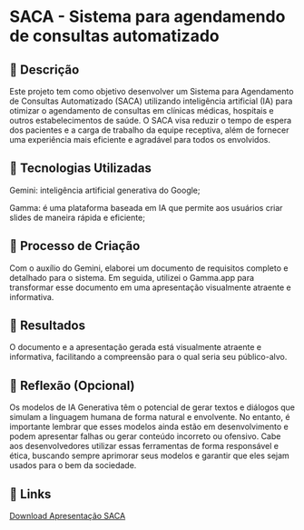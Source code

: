 # SACA - Sistema para agendamendo de consultas automatizado

## 📒 Descrição
Este projeto tem como objetivo desenvolver um Sistema para Agendamento de Consultas Automatizado (SACA) utilizando inteligência artificial (IA) para otimizar o agendamento de consultas em clínicas médicas, hospitais e outros estabelecimentos de saúde. O SACA visa reduzir o tempo de espera dos pacientes e a carga de trabalho da equipe receptiva, além de fornecer uma experiência mais eficiente e agradável para todos os envolvidos.

## 🤖 Tecnologias Utilizadas
Gemini: inteligência artificial generativa do Google;

Gamma: é uma plataforma baseada em IA que permite aos usuários criar slides de maneira rápida e eficiente;

## 🧐 Processo de Criação
Com o auxílio do Gemini, elaborei um documento de requisitos completo e detalhado para o sistema. Em seguida, utilizei o Gamma.app para transformar esse documento em uma apresentação visualmente atraente e informativa.

## 🚀 Resultados
O documento e a apresentação gerada está visualmente atraente e informativa, facilitando a compreensão para o qual seria seu público-alvo.

## 💭 Reflexão (Opcional)
Os modelos de IA Generativa têm o potencial de gerar textos e diálogos que simulam a linguagem humana de forma natural e envolvente. No entanto, é importante lembrar que esses modelos ainda estão em desenvolvimento e podem apresentar falhas ou gerar conteúdo incorreto ou ofensivo. Cabe aos desenvolvedores utilizar essas ferramentas de forma responsável e ética, buscando sempre aprimorar seus modelos e garantir que eles sejam usados para o bem da sociedade.


## 🔗 Links
[Download Apresentação SACA](https://github.com/user-attachments/files/15516356/Sistema-de-Agendamento-de-Consultas-Automatizado.pdf)

